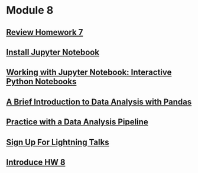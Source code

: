 # Module 8
## [Review Homework 7](https://github.com/summerela/intro_programming_python/blob/master/Module8/hw7_answer.py)
## [Install Jupyter Notebook](https://github.com/summerela/intro_programming_python/blob/master/Module8/1_install_jupyter.ipynb)
## [Working with Jupyter Notebook: Interactive Python Notebooks](https://github.com/summerela/intro_programming_python/blob/master/Module8/2_using_jupyter.ipynb)
## [A Brief Introduction to Data Analysis with Pandas](https://github.com/summerela/intro_programming_python/blob/master/Module8/3_pandas.ipynb)
## [Practice with a Data Analysis Pipeline](https://github.com/summerela/intro_programming_python/blob/master/Module8/4_Analysis_Pipeline.ipynb)
## [Sign Up For Lightning Talks](https://canvas.uw.edu/courses/1105303/discussion_topics/3701010)
## [Introduce HW 8](https://github.com/summerela/intro_programming_python/blob/master/Module8/HW8.ipynb)
